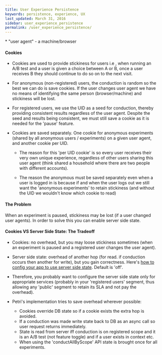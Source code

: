 ```yaml
---
title: User Experience Persistence
keywords: persistence, experience, UX
last_updated: March 31, 2016
sidebar: user_experience_persistence
permalink: /user_experience_persistence/
---
```


\* "user agent" - a machine/browser

#### Cookies
  - Cookies are used to provide stickiness for users
i.e , when running an A/B test and a user is given a choice between A or B, once a user receives B they should continue to do so on to the next visit.

  - For anonymous (non-registered) users, the conduction is random so the best we can do is save cookies.
If the user changes user agent we have no means of identifying the same person (browser/machine) and stickiness will be lost.

  - For registered users, we use the UID as a seed for conduction, thereby providing consistent results regardless of the user agent.
Despite the seed and results being consistent, we must still save a cookie as it is needed for the 'pause' feature.

  - Cookies are saved separately.
One cookie for anonymous experiments (shared by all anonymous users / experiments) on a given user agent, and another cookie per UID. 
    - The reason for this 'per UID cookie' is so every user receives their very own unique experience, regardless of other users sharing this user agent (think shared a household where there are two people with different accounts).

    - The reason the anonymous must be saved separately even when a user is logged in is because if and when the user logs out we still want the 'anonymous experiments' to retain stickiness (and without the UID we wouldn't know which cookie to read)


#### The Problem
When an experiment is paused, stickiness may be lost (if a user changed user agents).
In order to solve this you can enable server side state.

#### Cookies VS Server Side State: The Tradeoff
  - Cookies: no overhead, but you may loose stickiness sometimes (when an experiment is paused and a registered user changes the user agent).
  - Server side state: overhead of another hop (for read. if conduction occurs then another for write), but you gain correctness. Here's [how to config your app to use server side state]({{site.data.urls.integrating_petri_into_your_app.url}}). Default is 'off'.

  - Therefore, you probably want to configure the server side state only for appropriate services (probably in your 'registered users' segment, thus allowing any 'public' segment to retain its SLA and not pay the overhead).


  - Petri's implementation tries to save overhead wherever possible:
    - Cookies override DB state so if a cookie exists the extra hop is avoided.
    - If a conduction was made write state back to DB as an async call so user request returns immediately.
    - State is read from server iff conduction is on registered scope and it is an A/B test (not feature toggle) and if a user exists in context etc.
    - When using the 'conductAllByScope' API state is brought once for all experiments.
